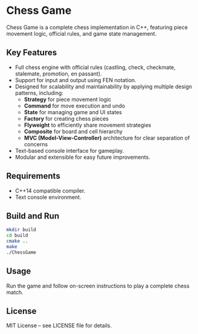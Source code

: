 # Chess Game

Chess Game is a complete chess implementation in C++, featuring piece movement logic, official rules, and game state management.

## Key Features

- Full chess engine with official rules (castling, check, checkmate, stalemate, promotion, en passant).
- Support for input and output using FEN notation.
- Designed for scalability and maintainability by applying multiple design patterns, including:  
  - **Strategy** for piece movement logic  
  - **Command** for move execution and undo  
  - **State** for managing game and UI states  
  - **Factory** for creating chess pieces  
  - **Flyweight** to efficiently share movement strategies  
  - **Composite** for board and cell hierarchy  
  - **MVC (Model-View-Controller)** architecture for clear separation of concerns
- Text-based console interface for gameplay.
- Modular and extensible for easy future improvements.

## Requirements

- C++14 compatible compiler.  
- Text console environment.

## Build and Run

```bash
mkdir build
cd build
cmake ..
make
./ChessGame
```

## Usage
Run the game and follow on-screen instructions to play a complete chess match.

## License
MIT License – see LICENSE file for details.
